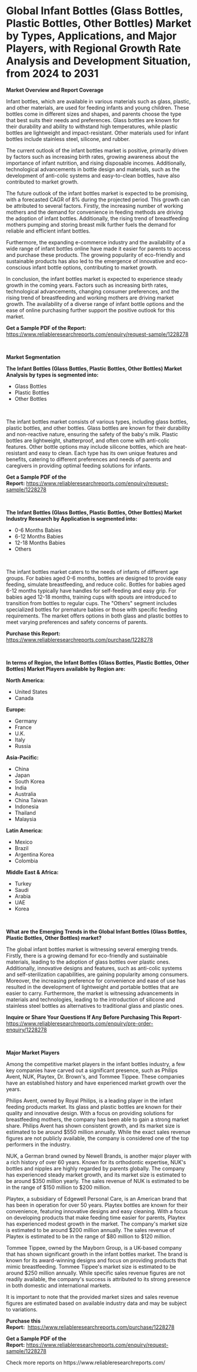 <p><h1>Global Infant Bottles (Glass Bottles, Plastic Bottles, Other Bottles) Market by Types, Applications, and Major Players, with Regional Growth Rate Analysis and Development Situation, from 2024 to 2031</h1></p><p><strong>Market Overview and Report Coverage</strong></p>
<p><p>Infant bottles, which are available in various materials such as glass, plastic, and other materials, are used for feeding infants and young children. These bottles come in different sizes and shapes, and parents choose the type that best suits their needs and preferences. Glass bottles are known for their durability and ability to withstand high temperatures, while plastic bottles are lightweight and impact-resistant. Other materials used for infant bottles include stainless steel, silicone, and rubber.</p><p>The current outlook of the infant bottles market is positive, primarily driven by factors such as increasing birth rates, growing awareness about the importance of infant nutrition, and rising disposable incomes. Additionally, technological advancements in bottle design and materials, such as the development of anti-colic systems and easy-to-clean bottles, have also contributed to market growth.</p><p>The future outlook of the infant bottles market is expected to be promising, with a forecasted CAGR of 8% during the projected period. This growth can be attributed to several factors. Firstly, the increasing number of working mothers and the demand for convenience in feeding methods are driving the adoption of infant bottles. Additionally, the rising trend of breastfeeding mothers pumping and storing breast milk further fuels the demand for reliable and efficient infant bottles.</p><p>Furthermore, the expanding e-commerce industry and the availability of a wide range of infant bottles online have made it easier for parents to access and purchase these products. The growing popularity of eco-friendly and sustainable products has also led to the emergence of innovative and eco-conscious infant bottle options, contributing to market growth.</p><p>In conclusion, the infant bottles market is expected to experience steady growth in the coming years. Factors such as increasing birth rates, technological advancements, changing consumer preferences, and the rising trend of breastfeeding and working mothers are driving market growth. The availability of a diverse range of infant bottle options and the ease of online purchasing further support the positive outlook for this market.</p></p>
<p><strong>Get a Sample PDF of the Report:</strong> <a href="https://www.reliableresearchreports.com/enquiry/request-sample/1228278">https://www.reliableresearchreports.com/enquiry/request-sample/1228278</a></p>
<p>&nbsp;</p>
<p><strong>Market Segmentation</strong></p>
<p><strong>The Infant Bottles (Glass Bottles, Plastic Bottles, Other Bottles) Market Analysis by types is segmented into:</strong></p>
<p><ul><li>Glass Bottles</li><li>Plastic Bottles</li><li>Other Bottles</li></ul></p>
<p>&nbsp;</p>
<p><p>The infant bottles market consists of various types, including glass bottles, plastic bottles, and other bottles. Glass bottles are known for their durability and non-reactive nature, ensuring the safety of the baby's milk. Plastic bottles are lightweight, shatterproof, and often come with anti-colic features. Other bottle options may include silicone bottles, which are heat-resistant and easy to clean. Each type has its own unique features and benefits, catering to different preferences and needs of parents and caregivers in providing optimal feeding solutions for infants.</p></p>
<p><strong>Get a Sample PDF of the Report:</strong>&nbsp;<a href="https://www.reliableresearchreports.com/enquiry/request-sample/1228278">https://www.reliableresearchreports.com/enquiry/request-sample/1228278</a></p>
<p>&nbsp;</p>
<p><strong>The Infant Bottles (Glass Bottles, Plastic Bottles, Other Bottles) Market Industry Research by Application is segmented into:</strong></p>
<p><ul><li>0-6 Months Babies</li><li>6-12 Months Babies</li><li>12-18 Months Babies</li><li>Others</li></ul></p>
<p>&nbsp;</p>
<p><p>The infant bottles market caters to the needs of infants of different age groups. For babies aged 0-6 months, bottles are designed to provide easy feeding, simulate breastfeeding, and reduce colic. Bottles for babies aged 6-12 months typically have handles for self-feeding and easy grip. For babies aged 12-18 months, training cups with spouts are introduced to transition from bottles to regular cups. The "Others" segment includes specialized bottles for premature babies or those with specific feeding requirements. The market offers options in both glass and plastic bottles to meet varying preferences and safety concerns of parents.</p></p>
<p><strong>Purchase this Report:</strong>&nbsp; <a href="https://www.reliableresearchreports.com/purchase/1228278">https://www.reliableresearchreports.com/purchase/1228278</a></p>
<p>&nbsp;</p>
<p><strong>In terms of Region, the Infant Bottles (Glass Bottles, Plastic Bottles, Other Bottles) Market Players available by Region are:</strong></p>
<p>
    <p> <strong> North America: </strong>
        <ul>
            <li>United States</li>
            <li>Canada</li>
        </ul>
        </p> 
    <p> <strong> Europe: </strong>
        <ul>
            <li>Germany</li>
            <li>France</li>
            <li>U.K.</li>
            <li>Italy</li>
            <li>Russia</li>
        </ul>
        </p> 
    <p> <strong> Asia-Pacific: </strong>
        <ul>
            <li>China</li>
            <li>Japan</li>
            <li>South Korea</li>
            <li>India</li>
            <li>Australia</li>
            <li>China Taiwan</li>
            <li>Indonesia</li>
            <li>Thailand</li>
            <li>Malaysia</li>
        </ul>
        </p> 
    <p> <strong> Latin America: </strong>
        <ul>
            <li>Mexico</li>
            <li>Brazil</li>
            <li>Argentina Korea</li>
            <li>Colombia</li>
        </ul>
        </p> 
    <p> <strong> Middle East & Africa: </strong>
        <ul>
            <li>Turkey</li>
            <li>Saudi</li>
            <li>Arabia</li>
            <li>UAE</li>
            <li>Korea</li>
        </ul>
    </p>
    </p>
<p>&nbsp;</p>
<p><strong>What are the Emerging Trends in the Global Infant Bottles (Glass Bottles, Plastic Bottles, Other Bottles) market?</strong></p>
<p><p>The global infant bottles market is witnessing several emerging trends. Firstly, there is a growing demand for eco-friendly and sustainable materials, leading to the adoption of glass bottles over plastic ones. Additionally, innovative designs and features, such as anti-colic systems and self-sterilization capabilities, are gaining popularity among consumers. Moreover, the increasing preference for convenience and ease of use has resulted in the development of lightweight and portable bottles that are easier to carry. Furthermore, the market is witnessing advancements in materials and technologies, leading to the introduction of silicone and stainless steel bottles as alternatives to traditional glass and plastic ones.</p></p>
<p><strong>Inquire or Share Your Questions If Any Before Purchasing This Report</strong>- <a href="https://www.reliableresearchreports.com/enquiry/pre-order-enquiry/1228278">https://www.reliableresearchreports.com/enquiry/pre-order-enquiry/1228278</a></p>
<p>&nbsp;</p>
<p><strong>Major Market Players</strong></p>
<p><p>Among the competitive market players in the infant bottles industry, a few key companies have carved out a significant presence, such as Philips Avent, NUK, Playtex, Dr. Brown's, and Tommee Tippee. These companies have an established history and have experienced market growth over the years.</p><p>Philips Avent, owned by Royal Philips, is a leading player in the infant feeding products market. Its glass and plastic bottles are known for their quality and innovative design. With a focus on providing solutions for breastfeeding mothers, the company has been able to gain a strong market share. Philips Avent has shown consistent growth, and its market size is estimated to be around $550 million annually. While the exact sales revenue figures are not publicly available, the company is considered one of the top performers in the industry.</p><p>NUK, a German brand owned by Newell Brands, is another major player with a rich history of over 60 years. Known for its orthodontic expertise, NUK's bottles and nipples are highly regarded by parents globally. The company has experienced steady market growth, and its market size is estimated to be around $350 million yearly. The sales revenue of NUK is estimated to be in the range of $150 million to $200 million.</p><p>Playtex, a subsidiary of Edgewell Personal Care, is an American brand that has been in operation for over 50 years. Playtex bottles are known for their convenience, featuring innovative designs and easy cleaning. With a focus on developing products that make feeding time easier for parents, Playtex has experienced modest growth in the market. The company's market size is estimated to be around $200 million annually. The sales revenue of Playtex is estimated to be in the range of $80 million to $120 million.</p><p>Tommee Tippee, owned by the Mayborn Group, is a UK-based company that has shown significant growth in the infant bottles market. The brand is known for its award-winning designs and focus on providing products that mimic breastfeeding. Tommee Tippee's market size is estimated to be around $250 million annually. While specific sales revenue figures are not readily available, the company's success is attributed to its strong presence in both domestic and international markets.</p><p>It is important to note that the provided market sizes and sales revenue figures are estimated based on available industry data and may be subject to variations.</p></p>
<p><strong>Purchase this Report:</strong>&nbsp;&nbsp;<a href="https://www.reliableresearchreports.com/purchase/1228278">https://www.reliableresearchreports.com/purchase/1228278</a></p>
<p></p>
<p><strong>Get a Sample PDF of the Report:</strong>&nbsp;<a href="https://www.reliableresearchreports.com/enquiry/request-sample/1228278">https://www.reliableresearchreports.com/enquiry/request-sample/1228278</a></p>
<p>Check more reports on https://www.reliableresearchreports.com/</p>